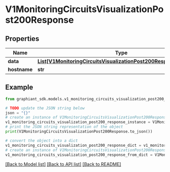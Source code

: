 # V1MonitoringCircuitsVisualizationPost200Response


## Properties

Name | Type | Description | Notes
------------ | ------------- | ------------- | -------------
**data** | [**List[V1MonitoringCircuitsVisualizationPost200ResponseDataInner]**](V1MonitoringCircuitsVisualizationPost200ResponseDataInner.md) |  | [optional] 
**hostname** | **str** |  | [optional] 

## Example

```python
from graphiant_sdk.models.v1_monitoring_circuits_visualization_post200_response import V1MonitoringCircuitsVisualizationPost200Response

# TODO update the JSON string below
json = "{}"
# create an instance of V1MonitoringCircuitsVisualizationPost200Response from a JSON string
v1_monitoring_circuits_visualization_post200_response_instance = V1MonitoringCircuitsVisualizationPost200Response.from_json(json)
# print the JSON string representation of the object
print(V1MonitoringCircuitsVisualizationPost200Response.to_json())

# convert the object into a dict
v1_monitoring_circuits_visualization_post200_response_dict = v1_monitoring_circuits_visualization_post200_response_instance.to_dict()
# create an instance of V1MonitoringCircuitsVisualizationPost200Response from a dict
v1_monitoring_circuits_visualization_post200_response_from_dict = V1MonitoringCircuitsVisualizationPost200Response.from_dict(v1_monitoring_circuits_visualization_post200_response_dict)
```
[[Back to Model list]](../README.md#documentation-for-models) [[Back to API list]](../README.md#documentation-for-api-endpoints) [[Back to README]](../README.md)


